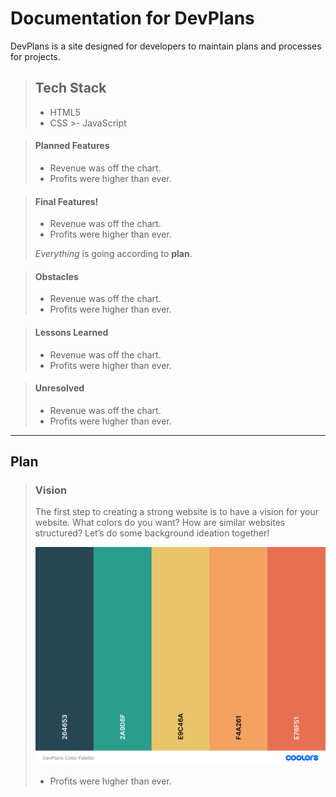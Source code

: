 # Documentation for DevPlans

DevPlans is a site designed for developers to maintain plans and processes for projects.

>## Tech Stack
   > - HTML5
   > - CSS
    >- JavaScript


> #### Planned Features
>
> - Revenue was off the chart.
> - Profits were higher than ever.
>
>  

> #### Final Features!
>
> - Revenue was off the chart.
> - Profits were higher than ever.
>
>  *Everything* is going according to **plan**.


> #### Obstacles
>
> - Revenue was off the chart.
> - Profits were higher than ever.


> #### Lessons Learned
>
> - Revenue was off the chart.
> - Profits were higher than ever.


> #### Unresolved
>
> - Revenue was off the chart.
> - Profits were higher than ever.

----
## Plan

> ### Vision
>The first step to creating a strong website is to have a vision for your website. What colors do you want? How are similar websites structured? Let’s do some background ideation together!
>
> ![Color Palette](https://github.com/DrVicki/devplans/blob/main/images/DevPlans-Color-Palette.png)
> - Profits were higher than ever.
